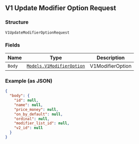 ## V1 Update Modifier Option Request

### Structure

`V1UpdateModifierOptionRequest`

### Fields

| Name | Type | Description |
|  --- | --- | --- |
| `Body` | [`Models.V1ModifierOption`](/doc/models/v1-modifier-option.md) | V1ModifierOption |

### Example (as JSON)

```json
{
  "body": {
    "id": null,
    "name": null,
    "price_money": null,
    "on_by_default": null,
    "ordinal": null,
    "modifier_list_id": null,
    "v2_id": null
  }
}
```

